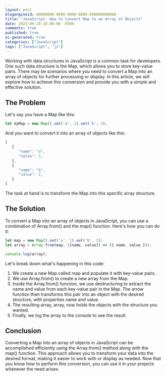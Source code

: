 ```yaml
---
layout: post
blogengineid: 00000000-0000-0000-0000-000000000000
title: "JavaScript: How to Convert Map to an Array of Objects"
date: 2023-09-28 16:00:00 -0500
comments: true
published: true
ai-generated: true
categories: ["JavaScript"]
tags: ["JavaScript", "js"]
---
```


Working with data structures in JavaScript is a common task for developers. One such data structure is the Map, which allows you to store key-value pairs. There may be scenarios where you need to convert a Map into an array of objects for further processing or display. In this article, we will explore how to achieve this conversion and provide you with a simple and effective solution.

## The Problem

Let's say you have a Map like this:

```javascript
let myMap = new Map().set('a', 1).set('b', 2);
```

And you want to convert it into an array of objects like this:

```javascript
[
   {
      "name": "a",
      "value": 1,
   },
   {
      "name": "b",
      "value": 2,
   }
]
```

The task at hand is to transform the Map into this specific array structure.

## The Solution

To convert a Map into an array of objects in JavaScript, you can use a combination of Array.from() and the map() function. Here's how you can do it:

```javascript
let map = new Map().set('a', 1).set('b', 2);
let array = Array.from(map, ([name, value]) => ({ name, value }));

console.log(array);
```

Let's break down what's happening in this code:

1. We create a new Map called map and populate it with key-value pairs.
1. We use Array.from() to create a new array from the Map.
1. Inside the Array.from() function, we use destructuring to extract the name and value from each key-value pair in the Map. The arrow function then transforms this pair into an object with the desired structure, with properties name and value.
1. The resulting array, array, now holds the objects with the structure you wanted.
1. Finally, we log the array to the console to see the result.

## Conclusion

Converting a Map into an array of objects in JavaScript can be accomplished efficiently using the Array.from() method along with the map() function. This approach allows you to transform your data into the desired format, making it easier to work with or display as needed. Now that you know how to perform this conversion, you can use it in your projects whenever the need arises.
